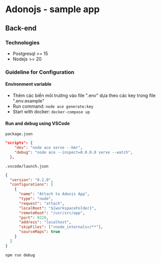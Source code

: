 # Adonojs - sample app

## Back-end

### Technologies

- Postgresql >= 15
- Nodejs >= 20

### Guideline for Configuration

#### Environment variable

- Thêm các biến môi trường vào file ".env" dựa theo các key trong file ".env.example"
- Run command: `node ace generate:key`
- Start with docker: `docker-compose up`

#### Run and debug using VSCode

`package.json`

```json
"scripts": {
    "dev": "node ace serve --hmr",
    "debug": "node ace --inspect=0.0.0.0 serve --watch",
  },
```

`.vscode/launch.json`

```json
{
  "version": "0.2.0",
  "configurations": [
    {
      "name": "Attach to Adonis App",
      "type": "node",
      "request": "attach",
      "localRoot": "${workspaceFolder}",
      "remoteRoot": "/usr/src/app",
      "port": 9229,
      "address": "localhost",
      "skipFiles": ["<node_internals>/**"],
      "sourceMaps": true
    }
  ]
}
```

`npm run debug`
